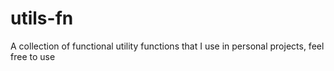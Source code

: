 # utils-fn
A collection of functional utility functions that I use in personal projects, feel free to use
